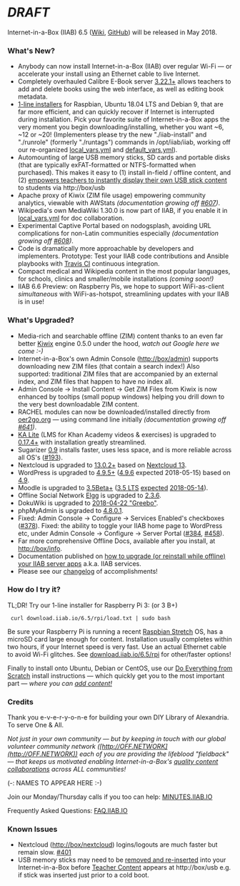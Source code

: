 # _**DRAFT**_

Internet-in-a-Box (IIAB) 6.5 ([Wiki](http://wiki.iiab.io/6.5), [GitHub](https://github.com/iiab/iiab/milestone/2)) will be released in May 2018.

### What's New?

* Anybody can now install Internet-in-a-Box (IIAB) over regular Wi-Fi — or accelerate your install using an Ethernet cable to live Internet.
* Completely overhauled Calibre E-Book server [3.22.1+](https://calibre-ebook.com/whats-new) allows teachers to add and delete books using the web interface, as well as editing book metadata.
* [1-line installers](http://download.iiab.io/6.5/rpi/) for Raspbian, Ubuntu 18.04 LTS and Debian 9, that are far more efficient, and can quickly recover if Internet is interrupted during installation.  Pick your favorite suite of Internet-in-a-Box apps the very moment you begin downloading/installing, whether you want ~6, ~12 or ~20!  (Implementers please try the new "./iiab-install" and "./runrole" (formerly "./runtags") commands in /opt/iiab/iiab, working off our re-organized [local_vars.yml](http://wiki.laptop.org/go/IIAB/local_vars.yml) and [default_vars.yml](https://github.com/iiab/iiab/blob/master/vars/default_vars.yml)).
* Automounting of large USB memory sticks, SD cards and portable disks (that are typically exFAT-formatted or NTFS-formatted when purchased).  This makes it easy to (1) install in-field / offline content, and (2) [empowers teachers to instantly display their own USB stick content](http://wiki.laptop.org/go/IIAB/FAQ#Can_teachers_display_their_own_content.3F) to students via http://box/usb
* Apache proxy of Kiwix (ZIM file usage) empowering community analytics, viewable with AWStats _(documentation growing off [#607](https://github.com/iiab/iiab/issues/607))_.
* Wikipedia's own MediaWiki 1.30.0 is now part of IIAB, if you enable it in [local_vars.yml](http://wiki.laptop.org/go/IIAB/local_vars.yml) for doc collaboration.
* Experimental Captive Portal based on nodogsplash, avoiding URL complications for non-Latin communities especially _(documentation growing off [#608](https://github.com/iiab/iiab/issues/608))_.
* Code is dramatically more approachable by developers and implementers.  Prototype: Test your IIAB code contributions and Ansible playbooks with [Travis CI](https://github.com/iiab/iiab/wiki/IIAB-Contributors-Guide#testing-your-code-with-travis-ci) continuous integration.
* Compact medical and Wikipedia content in the most popular languages, for schools, clinics and smaller/mobile installations _(coming soon!)_
* IIAB 6.6 Preview: on Raspberry Pis, we hope to support WiFi-as-client *simultaneous* with WiFi-as-hotspot, streamlining updates with your IIAB is in use!

### What's Upgraded?

* Media-rich and searchable offline (ZIM) content thanks to an even far better [Kiwix](http://www.kiwix.org/) engine 0.5.0 under the hood, _watch out Google here we come :-)_
* Internet-in-a-Box's own Admin Console ([http://box/admin](http://box/admin)) supports downloading new ZIM files (that contain a search index!)  Also supported: traditional ZIM files that are accompanied by an external index, and ZIM files that happen to have no index all.
* Admin Console -> Install Content -> Get ZIM Files from Kiwix is now enhanced by tooltips (small popup windows) helping you drill down to the very best downloadable ZIM content.
* RACHEL modules can now be downloaded/installed directly from [oer2go.org](http://oer2go.org) &mdash; using command line initially _(documentation growing off [#641](https://github.com/iiab/iiab/issues/641))_.
* [KA Lite](http://ka-lite.readthedocs.io/en/latest/installguide/release_notes.html) (LMS for Khan Academy videos & exercises) is upgraded to [0.17.4+](https://github.com/learningequality/ka-lite/releases) with installation greatly streamlined.
* Sugarizer [0.9](http://sugarizer.org/) installs faster, uses less space, and is more reliable across all OS's ([#193](https://github.com/iiab/iiab/issues/193)).
* Nextcloud is upgraded to [13.0.2+](https://nextcloud.com/blog/nextcloud-13.0.2-and-12.0.7-available-collabora-online-3.2-is-out/) based on [Nextcloud 13](https://nextcloud.com/blog/nextcloud-13-brings-secure-file-sync-and-collaboration-to-the-next-level/).
* WordPress is upgraded to [4.9.5+](https://wordpress.org/news/2018/04/wordpress-4-9-5-security-and-maintenance-release/) ([4.9.6](https://make.wordpress.org/core/tag/4-9-6/) expected 2018-05-15) based on [4.9](https://wordpress.org/news/2017/11/tipton/).
* Moodle is upgraded to [3.5Beta+](https://download.moodle.org/releases/development/) ([3.5 LTS](https://docs.moodle.org/dev/Category:Moodle_3.5) [expected](https://www.moodleworld.com/whats-coming-in-moodle-3-5-the-next-lts-version-of-moodle/) [2018-05-14](https://www.moodlenews.com/2018/privacy-better-quizzes-faster-and-modern-the-latest-scoop-on-moodle-3-5/)).
* Offline Social Network [Elgg](http://learn.elgg.org/en/2.3/) is upgraded to [2.3.6](https://github.com/Elgg/Elgg/blob/2.3.6/CHANGELOG.md).
* DokuWiki is upgraded to [2018-04-22 "Greebo"](https://www.dokuwiki.org/changes#release_2018-04-22_release_greebo).
* phpMyAdmin is upgraded to [4.8.0.1](https://www.phpmyadmin.net/news/).
* Fixed: Admin Console -> Configure -> Services Enabled's checkboxes ([#378](https://github.com/iiab/iiab/issues/193)).  Fixed: the ability to toggle your IIAB home page to WordPress etc, under Admin Console -> Configure -> Server Portal ([#384](https://github.com/iiab/iiab/issues/384), [#458](https://github.com/iiab/iiab/issues/458)).
* Far more comprehensive Offline Docs, available after you install, at [http://box/info](http://box/info).
* Documentation published on [how to upgrade (or reinstall while offline) your IIAB server apps](http://wiki.laptop.org/go/IIAB/FAQ#Can_I_upgrade_or_reinstall_server_apps.3F) a.k.a. IIAB services.
* Please see our [changelog](https://github.com/iiab/iiab/milestone/2?closed=1) of accomplishments!

### How do I try it?

TL;DR!  Try our 1-line installer for Raspberry Pi 3: (or 3 B+)

     curl download.iiab.io/6.5/rpi/load.txt | sudo bash

Be sure your Raspberry Pi is running a recent [Raspbian Stretch](https://www.raspberrypi.org/downloads/raspbian/) OS, has a microSD card large enough for content.  Installation usually completes within two hours, if your Internet speed is very fast.  Use an actual Ethernet cable to avoid Wi-Fi glitches.  See [download.iiab.io/6.5/rpi](http://download.iiab.io/6.5/rpi/README.html) for other/faster options!

Finally to install onto Ubuntu, Debian or CentOS, use our [Do Everything from Scratch](https://github.com/iiab/iiab/wiki/IIAB-Installation#do-everything-from-scratch) install instructions &mdash; which quickly get you to the most important part &mdash; _where you can [add content!](https://github.com/iiab/iiab/wiki/IIAB-Installation#add-content)_

### Credits

Thank you e-v-e-r-y-o-n-e for building your own DIY Library of Alexandria.  To serve One & All.

_Not just in your own community &mdash; but by keeping in touch with our global volunteer community network ([http://OFF.NETWORK](http://OFF.NETWORK)) each of you are providing the lifeblood "fieldback" &mdash; that keeps us motivated enabling Internet-in-a-Box's [quality content collaborations](http://boxing.team) across ALL communities!_

(-: NAMES TO APPEAR HERE :-)

Join our Monday/Thursday calls if you too can help: [MINUTES.IIAB.IO](http://MINUTES.IIAB.IO)

Frequently Asked Questions: [FAQ.IIAB.IO](http://FAQ.IIAB.IO)

### Known Issues

* Nextcloud ([http://box/nextcloud](http://box/nextcloud)) logins/logouts are much faster but remain slow. [#401](https://github.com/iiab/iiab/issues/401)
* USB memory sticks may need to be [removed and re-inserted](https://github.com/iiab/iiab/issues/329#issuecomment-333330362) into your Internet-in-a-Box before [Teacher Content](http://wiki.laptop.org/go/IIAB/FAQ#Can_teachers_display_their_own_content.3F) appears at http://box/usb e.g. if stick was inserted just prior to a cold boot.